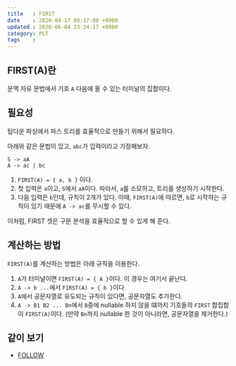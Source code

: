 ```yaml
---
title   : FIRST
date    : 2020-04-17 09:17:08 +0900
updated : 2020-06-04 23:24:17 +0900
category: PLT
tags    : 
---
```


## FIRST(A)란

문맥 자유 문법에서 기호 `A` 다음에 올 수 있는 터미널의 집합이다.

## 필요성

탑다운 파싱에서 파스 트리를 효율적으로 만들기 위해서 필요하다.

아래와 같은 문법이 있고, `abc`가 입력이라고 가정해보자.

```
S -> aA
A -> ac | bc
```

1. `FIRST(A) = { a, b }` 이다.
2. 첫 입력은 `a`이고, `S`에서 `aA`이다. 따라서, `a`를 소모하고, 트리를 생성하기 시작한다.
3. 다음 입력은 `b`인데, 규칙이 2개가 있다. 이때, `FIRST(A)`에 따르면, `b`로 시작하는 규칙이 있기 때문에 `A -> ac`를 무시할 수 있다.

이처럼, FIRST 셋은 구문 분석을 효율적으로 할 수 있게 해 준다.


## 계산하는 방법

`FIRST(A)`를 계산하는 방법은 아래 규칙을 이용한다.

1. `A`가 터미널이면 `FIRST(A) = { A }`이다. 이 경우는 여기서 끝난다.
2. `A -> b ...`에서 `FIRST(A) = { b }`이다.
3. `A`에서 공문자열로 유도되는 규칙이 있다면, 공문자열도 추가한다.
4. `A -> B1 B2 ... Bn`에서 `B`중에 nullable 하지 않을 떄까지 기호들의 `FIRST` 합집합이 `FIRST(A)`이다. (만약 `Bn`까지 nullable 한 것이 아니라면, 공문자열을 제거한다.)

## 같이 보기

- [FOLLOW](FOLLOW)
